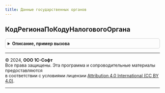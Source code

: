 ```yaml
---
title: Данные государственных органов
---
```



## КодРегионаПоКодуНалоговогоОргана
<details style="margin: 1em 0; padding: 0.5em; border: 1px solid #ccc; border-radius: 6px;">

<summary style="font-weight: bold; cursor: pointer;">Описание, пример вызова</summary>

```bsl


// Возвращается код региона в соответствии с адресным классификатором по коду налоговой инспекции.
//
// Параметры:
//	КодНалоговогоОргана - Строка - код налогового органа.
//
// Возвращаемое значение:
//   Строка - код региона по адресному классификатору - см. КодСубъектаРФ в РегистрыСведений.АдресныеОбъекты.КлассификаторСубъектовРФ()
//
Функция КодРегионаПоКодуНалоговогоОргана(Знач КодНалоговогоОргана) Экспорт
```

Пример вызова
```bsl
Результат = ДанныеГосударственныхОрганов.КодРегионаПоКодуНалоговогоОргана(КодНалоговогоОргана) 
```
</details>

---

© 2024, **ООО 1С-Софт**  
Все права защищены. Эта программа и сопроводительные материалы предоставляются  
в соответствии с условиями лицензии [Attribution 4.0 International (CC BY 4.0)](https://creativecommons.org/licenses/by/4.0/legalcode).

---
